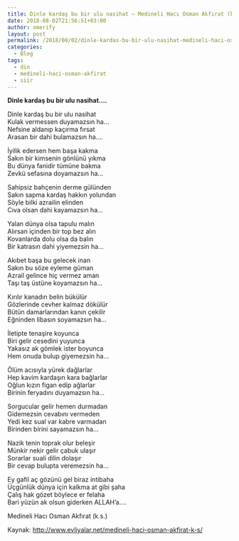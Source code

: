 ```yaml
---
title: Dinle kardaş bu bir ulu nasihat — Medineli Hacı Osman Akfırat (k.s.)
date: 2018-08-02T21:56:51+03:00
author: omerify
layout: post
permalink: /2018/08/02/dinle-kardas-bu-bir-ulu-nasihat-medineli-haci-osman-akfirat-k-s/
categories:
  - Blog
tags:
  - din
  - medineli-haci-osman-akfirat
  - siir
---
```

 

**Dinle kardaş bu bir ulu nasihat….**

Dinle kardaş bu bir ulu nasihat  
Kulak vermessen duyamazsın ha…  
Nefsine aldanıp kaçırma fırsat  
Arasan bir dahi bulamazsın ha….

İyilik edersen hem başa kakma  
Sakın bir kimsenin gönlünü yıkma  
Bu dünya fanidir tümüne bakma  
Zevkü sefasına doyamazsın ha…

Sahipsiz bahçenin derme gülünden  
Sakın sapma kardaş hakkın yolundan  
Söyle bilki azrailin elinden  
Cıva olsan dahi kayamazsın ha…

Yalan dünya olsa tapulu malın  
Alırsan içinden bir top bez alın  
Kovanlarda dolu olsa da balın  
Bir katrasın dahi yiyemezsin ha…

Akıbet başa bu gelecek inan  
Sakın bu söze eyleme güman  
Azrail gelince hiç vermez aman  
Taşı taş üstüne koyamazsın ha…

Kırılır kanadın belin bükülür  
Gözlerinde cevher kalmaz dökülür  
Bütün damarlarından kanın çekilir  
Eğninden libasın soyamazsın ha…

İletipte tenaşire koyunca  
Biri gelir cesedini yuyunca  
Yakasız ak gömlek ister boyunca  
Hem onuda bulup giyemezsin ha…

Ölüm acısıyla yürek dağlarlar  
Hep kavim kardaşın kara bağlarlar  
Oğlun kızın figan edip ağlarlar  
Birinin feryadını duyamazsın ha…

Sorgucular gelir hemen durmadan  
Gidemezsin cevabını vermeden  
Yedi kez sual var kabre varmadan  
Birinden birini sayamazsın ha…

Nazik tenin toprak olur beleşir  
Münkir nekir gelir çabuk ulaşır  
Sorarlar suali dilin dolaşır  
Bir cevap bulupta veremezsin ha…

Ey gafil aç gözünü gel biraz intibaha  
Üçgünlük dünya için kalkma at gibi şaha  
Çalış hak gözet böylece er felaha  
Bari yüzün ak olsun giderken ALLAH’a….

Medineli Hacı Osman Akfırat (k.s.)

Kaynak: <a href="http://www.evliyalar.net/medineli-haci-osman-akfirat-k-s/" target="_blank" rel="noreferrer noopener nofollow">http://www.evliyalar.net/medineli-haci-osman-akfirat-k-s/</a>